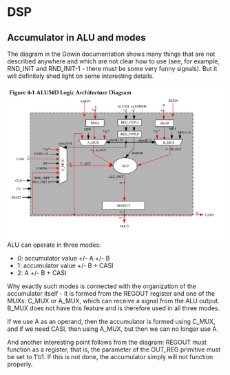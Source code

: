 # DSP
## Accumulator in ALU and modes

The diagram in the Gowin documentation shows many things that are not described anywhere and which are not clear how to use (see, for example, RND_INIT and RND_INIT-1 - there must be some very funny signals). But it will definitely shed light on some interesting details.

![DSP ALU54D diagram](fig/dsp-alu.png)
ALU can operate in three modes:

 - 0: accumulator value +/- A +/- B
 - 1: accumulator value +/- B + CASI
 - 2: A +/- B + CASI

Why exactly such modes is connected with the organization of the accumulator itself - it is formed from the REGOUT register and one of the MUXs: C_MUX or A_MUX, which can receive a signal from the ALU output.
B_MUX does not have this feature and is therefore used in all three modes.

If we use A as an operand, then the accumulator is formed using C_MUX, and if we need CASI, then using A_MUX, but then we can no longer use A.

And another interesting point follows from the diagram: REGOUT must function as a register, that is, the parameter of the OUT_REG primitive must be set to 1'b1. If this is not done, the accumulator simply will not function properly.

